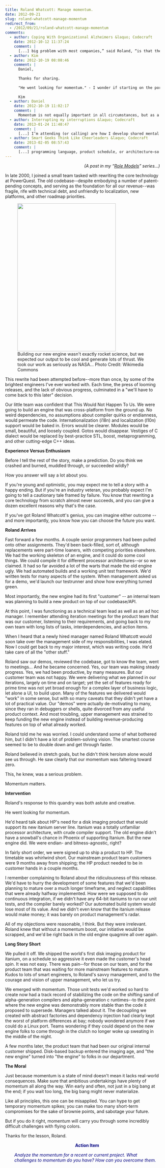 ```yaml
---
title: Roland Whatcott: Manage momentum.
date: 2012-09-21
slug: roland-whatcott-manage-momentum
redirect_from:
  - /2012/09/21/roland-whatcott-manage-momentum
comments:
  - author: Coping With Organizational Alzheimers &laquo; Codecraft
    date: 2012-10-12 11:37:24
    comment: |
      [...] big problem with most companies,” said Roland, “is that they have no institutional [...]
  - author: Kim
    date: 2012-10-19 08:08:46
    comment: |
      Daniel,
      
      Thanks for sharing. 
      
      "He went looking for momentum." - I wonder if starting on the portion of a project that seems less interesting architecturally may be more value because of the momentum it brings into the picture.
      
      Kim
  - author: Daniel
    date: 2012-10-19 11:02:17
    comment: |
      Momentum is not equally important in all circumstances, but as a general rule, I think this is a very astute observation, Kim. Part of the balance you have to strike is to be able to recognize very early (often based on battle scars and/or intuition) when focusing on architectural questions is necessary, and when getting momentum on more humdrum stuff is a bigger benefit. (These two orientations are not necessary mutually exclusive, but they *do* compete to some degree.)
  - author: Interrupting my interruptions &laquo; Codecraft
    date: 2013-01-24 11:48:47
    comment: |
      [...] I’m attending (or calling) are how I develop shared mental models, motivate and teach, manage momentum, and put a stake in the ground. Those wikipedia pages and chat sessions and interesting blog posts [...]
  - author: Smart Geeks Think Like Cheerleaders &laquo; Codecraft
    date: 2013-02-05 08:57:43
    comment: |
      [...] programming language, product schedule, or architecture–so much so that we lose momentum or [...]
---
```

<p style="text-align:right;"><em>(A post in my “<a href="/category/role-models/">Role Models</a>” series…)</em></p>
<p style="text-align:left;">In late 2000, I joined a small team tasked with rewriting the core technology at PowerQuest. The old codebase--despite embodying a number of patent-pending concepts, and serving as the foundation for all our revenue--was fragile, rife with technical debt, and unfriendly to localization, new platforms, and other roadmap priorities.</p>


<figure><img title="rocket engine" src="http://upload.wikimedia.org/wikipedia/commons/thumb/3/3f/Viking_5C_rocketengine.jpg/320px-Viking_5C_rocketengine.jpg" alt="" width="320" height="480" /><figcaption>Building our new engine wasn't exactly rocket science, but we expected our output to be cool and generate lots of thrust. We took our work as seriously as NASA... Photo Credit: Wikimedia Commons</figcaption></figure>
<p style="text-align:left;">This rewrite had been attempted before--more than once, by some of the brightest engineers I've ever worked with. Each time, the press of looming releases, and the lack of obvious progress, culminated in a "we'll have to come back to this later" decision.</p>
<p style="text-align:left;">Our little team was confident that This Would Not Happen To Us. We were going to build an engine that was cross-platform from the ground up. No weird dependencies, no assumptions about compiler quirks or endianness, would permeate the code. Internationalization (i18n) and localization (l10n) support would be baked in. Errors would be clearer. Modules would be small, beautiful, and loosely coupled. Gotos would disappear. Vestiges of C dialect would be replaced by best-practice STL, boost, metaprogramming, and other cutting-edge C++ ideas.</p>
<p style="text-align:left;"><strong>Experience Versus Enthusiasm</strong></p>
<p style="text-align:left;">Before I tell the rest of the story, make a prediction. Do you think we crashed and burned, muddled through, or succeeded wildly?</p>
<p style="text-align:left;">How you answer will say a lot about you.</p>
<p style="text-align:left;">If you're young and optimistic, you may expect me to tell a story with a happy ending. But if you're an industry veteran, you probably expect I'm going to tell a cautionary tale framed by failure. You know that rewriting a core technology from scratch almost never succeeds, and you can give a dozen excellent reasons why that's the case.</p>
<p style="text-align:left;">If you've got Roland Whatcott's genius, you can imagine either outcome -- and more importantly, you know how you can choose the future you want.</p>
<p style="text-align:left;"><strong><!--more-->Roland Arrives</strong></p>
<p style="text-align:left;">Fast forward a few months. A couple senior programmers had been pulled onto other assignments. They'd been back-filled, sort of, although replacements were part-time loaners, with competing priorities elsewhere. We had the working skeleton of an engine, and it could do some cool things. We could compile it for different processor architectures--or so we claimed. It had so far avoided a lot of the warts that made the old engine ugly. We had automated builds and a working unit test framework. We'd written tests for many aspects of the system. When management asked us for a demo, we'd launch our testrunner and show how everything turned green.</p>
<p style="text-align:left;">Most importantly, the new engine had its first "customer" -- an internal team was planning to build a new product on top of our codebase/API.</p>
<p style="text-align:left;">At this point, I was functioning as a technical team lead as well as an ad hoc manager. I remember attending iteration meetings for the product team that was our customer, listening to their requirements, and going back to my own team with long lists of tasks, interdependencies, and action items.</p>
<p style="text-align:left;">When I heard that a newly hired manager named Roland Whatcott would soon take over the management side of my responsibilities, I was elated. Now I could get back to my major interest, which was writing code. He'd take care of all the "other stuff."</p>
<p style="text-align:left;">Roland saw our demos, reviewed the codebase, got to know the team, went to meetings... And he became concerned. Yes, our team was making steady progress. Yes, we had been productive, by many measures. But our customer team was not happy. We were delivering what we planned in our iterations, largely on time and on target; yet the set of features ready for prime time was not yet broad enough for a complex layer of business logic, let alone a UI, to build upon. Many of the features we delivered would "work" in some sense, but with so many caveats that they didn't yet have a lot of practical value. Our "demos" were actually de-motivating to many, since they ran in debuggers or shells, quite divorced from any useful product context. And most troubling, upper management was strained to keep funding the new engine instead of building revenue-producing features on top of what already worked.</p>
<p style="text-align:left;">Roland told me he was worried. I could understand some of what bothered him, but I didn't have a lot of problem-solving vision. The smartest course seemed to be to double down and get through faster.</p>
<p style="text-align:left;">Roland believed in stretch goals, but he didn't think heroism alone would see us through. He saw clearly that our momentum was faltering toward zero.</p>
<p style="text-align:left;">This, he knew, was a serious problem.</p>
<p style="text-align:left;">Momentum matters.</p>
<p style="text-align:left;"><strong>Intervention</strong></p>
<p style="text-align:left;">Roland's response to this quandry was both astute and creative.</p>
<p style="text-align:left;">He went looking for momentum.</p>
<p style="text-align:left;">He'd heard talk about HP's need for a disk imaging product that would support its new itanium server line. Itanium was a totally unfamiliar processor architecture, with crude compiler support. The old engine didn't have a snowball's chance in Phoenix of supporting Itanium. But the new engine did. We were endian- and bitness-agnostic, right?</p>
<p style="text-align:left;">In fairly short order, we were signed up to ship a product to HP. The timetable was whirlwind short. Our mainstream product team customers were 9 months away from shipping; the HP product needed to be in customer hands in a couple months.</p>
<p style="text-align:left;">I remember complaining to Roland about the ridiculousness of this release. We'd have to hurry the development of some features that we'd been planning to mature over a much longer timeframe, and neglect capabilities that were already halfway implemented. How were we supposed to do continuous integration, if we didn't have any 64-bit itaniums to run our unit tests, and the compiler barely worked? Our automated build system would lose most of its value. And we didn't even know that the itanium release would make money; it was barely on product management's radar.</p>
<p style="text-align:left;">All of my objections were reasonable, I think. But they were irrelevant. Roland knew that without a momentum boost, our initiative would be scrapped, and we'd be right back in the old engine quagmire all over again.</p>
<p style="text-align:left;"><strong>Long Story Short</strong></p>
<p style="text-align:left;">We pulled it off. We shipped the world's first disk imaging product for itanium, on a schedule so aggressive it even made the customer's head spin. It was not easy. There was pain--for those on our team, and for the product team that was waiting for more mainstream features to mature. Kudos to lots of smart engineers, to Roland's savvy management, and to the courage and vision of upper management, who let us try.</p>
<p style="text-align:left;">We emerged with momentum. Those unit tests we'd worked so hard to create now had a track record of stabilizing the code on the shifting sand of alpha-generation compilers and alpha-generation c runtimes--to the point where the new engine was demonstrably more stable than the code it proposed to supersede. Managers talked about it. The decoupling we created with abstract factories and dependency injection had clearly kept the worst of platform differences at bay; nobody wondered anymore if we could do a Linux port. Teams wondering if they could depend on the new engine folks to come through in the clutch no longer woke up sweating in the middle of the night.</p>
<p style="text-align:left;">A few months later, the product team that had been our original internal customer shipped. Disk-based backup entered the imaging age, and "the new engine" turned into "the engine" to folks in our department.</p>
<p style="text-align:left;"><strong>The Moral</strong></p>
<p style="text-align:left;">Just because momentum is a state of mind doesn't mean it lacks real-world consequences. Make sure that ambitious undertakings have plenty of momentum all along the way. Win early and often, not just in a big bang at the end; if you wait too long, the big bang might never materialize.</p>
<p style="text-align:left;">Like all principles, this one can be misapplied. You can hype to get temporary momentum spikes; you can make too many short-term compromises for the sake of brownie points, and sabotage your future.</p>
<p style="text-align:left;">But if you do it right, momentum will carry you through some incredibly difficult challenges with flying colors.</p>
<p style="text-align:left;">Thanks for the lesson, Roland.</p>
<p style="padding-left:30px;text-align:center;"><strong><span style="color:#000080;">Action Item</span></strong></p>
<p style="text-align:left;padding-left:30px;"><em><span style="color:#000080;">Analyze the momentum for a recent or current project. What challenges to momentum do you have? How can you overcome them.</span></em></p>
